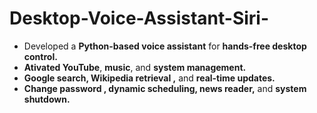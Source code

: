 # Desktop-Voice-Assistant-Siri-
<ul>
 <li>Developed a <b>Python-based voice assistant</b> for <b>hands-free desktop control.</b><br></li>
 <li><b>Ativated YouTube</b>, <b>music</b>, and <b>system management.</b><br></li>
 <li><b>Google search, Wikipedia retrieval ,</b> and <b>real-time updates.</b> <br></li>
 <li><b>Change password , dynamic scheduling, news reader,</b> and <b>system shutdown.</b><br></li>
</ul>




